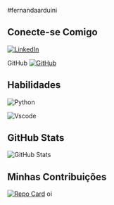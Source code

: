 #fernandaarduini

## Conecte-se Comigo

[![LinkedIn](https://img.shields.io/badge/LinkedIn-0077B5?style=for-the-badge&logo=linkedin&logoColor=white)](https://www.linkedin.com/in/fernanda-arduini-b4505698/)

GitHub	[![GitHub](https://img.shields.io/badge/GitHub-100000?style=for-the-badge&logo=github&logoColor=white)](https://github.com/fernandaarduini)

## Habilidades
![Python](https://img.shields.io/badge/python-3670A0?style=for-the-badge&logo=python&logoColor=ffdd54)

![Vscode](https://img.shields.io/badge/Vscode-007ACC?style=for-the-badge&logo=visual-studio-code&logoColor=white)


## GitHub Stats

![GitHub Stats](https://github-readme-stats.vercel.app/api?username=fernandaarduini&theme=transparent&bg_color=000&border_color=30A3DC&show_icons=true&icon_color=30A3DC&hide_title_color=E94D5F&text_color=FFF)

## Minhas Contribuições
[![Repo Card](https://github-readme-stats.vercel.app/api/pin/?username=fernandaarduini&repo=dio-lab-open-source&bg_color=000&border_color=30A3DC&show_icons=true&icon_color=30A3DC&title_color=E94D5F&text_color=FFF)](https://github.com/fernandaarduini/dio-lab-open-source)
oi
